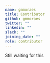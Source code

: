 ```yaml
---
name: gmmoraes
title: Contributor
github: gmmoraes
twitter: ""
linkedin: ""
slack: ""
joining_date: ""
role: contributor
---
```


Still waiting for this
